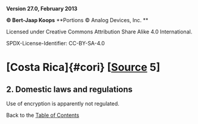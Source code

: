 **Version 27.0, February 2013**

**© Bert-Jaap Koops**
**Portions © Analog Devices, Inc. **  

Licensed under Creative Commons Attribution Share Alike 4.0 International.

SPDX-License-Identifier: CC-BY-SA-4.0

# [Costa Rica]{#cori} \[[Source](cls-srce.htm) 5\]

## 2. Domestic laws and regulations  
Use of encryption is apparently not regulated.

Back to the [Table of Contents](index.md)
